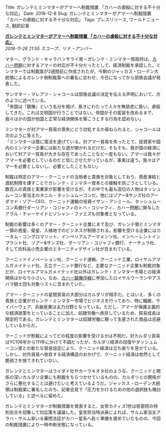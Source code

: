 Title: ガレンテとミンマターがアマーへ制裁措置 「カハーの虐殺に対する不十分な対応」
Date: 2018-12-8
Slug: ガレンテとミンマターがアマーへ制裁措置 「カハーの虐殺に対する不十分な対応」
Tags: プレスリリース, ワールドニュース, 翻訳記事

<p class="lead"><strong><a href="https://community.eveonline.com/news/news-channels/world-news/republic-and-federation-impose-sanctions-on-amarr-empire-for-insufficient-response-to-kahah-massacres/">ガレンテとミンマターがアマーへ制裁措置 「カハーの虐殺に対する不十分な対応」</a></strong><br/>
<em>2018-11-26 21:55 スコープ、リナ・アンバー</em></p>
<p>マター、グランド・キャラバンサライ発－ガレンテ・ミンマター両政府は、<a href="https://community.eveonline.com/news/news-channels/world-news/republic-and-federation-condemn-kahah-massacres-threaten-sanctions-or-worse/">カハー問題</a>に対するアマーの対応が不十分だったとして、経済制裁を承認した。ミンマターでは制裁案が2週間前に作成されたが、今朝のジャッカス・ローデン大統領によるガレンテ側制裁案への署名に合わせ、今日になってから部族会議が発表した。</p>
<p>サンマター・マレアツ・シャコールは部族会議の決定を伝える声明において、次のように述べている。<br/>
「帝国は『鎮撫』という名分を掲げ、長きにわたって人々を無慈悲に扱い、虐殺してきた。これは文明国が行うことではない。帝国がその蛮習を改めるまで、我々はかの国が他国と正常な経済関係を築こうとする行為を認めない」</p>
<p>ミンマターが対アマー貿易の喪失にどう対処するか尋ねられると、シャコールは次のように答えた。<br/>
「ミンマターは既に復活を遂げている。対アマー貿易を失ったとて、投資家や国内のミンマター企業には新たな道が開かれるだけだ。そもそも、我が国の経済において対アマー貿易が大きな存在であったことなど一度もない。アマーは我々がアマーを必要としているのだと信じさせたがっているが、事実は違う。我々はアマーを必要としないし、必要としたこともない」</p>
<p>制裁は特定のアマー・クーニッドの当局者と貴族を対象としており、資産凍結と渡航制限を課すことでガレンテ・ミンマター資本との接触を防ごうとしている。数百人の貴族と実業家が影響を受けるが、その中でも最も高位の人物はタッシュムーコン家当主のタニル・タッシュムーコンだ。他にはゾアー&amp;サンズ社のアーダマド・ゾアーCEO、クーニッド運輸の役員イサン・アンミール、タッシュムーコン系銀行ダーリアン・コジャフィのトハ・コジャフィ、カハー問題に関与したアラル・チャーケイドとソシャン・ファエズも対象者となっている。</p>
<p>制裁の影響は多くのアマー・クーニッド企業にまで及び、ガレンテ領とミンマター領の惑星、衛星、入植地でのビジネスが制限される。影響を受ける企業にはカータム・コングロマリット、インペリアルアーマメンツ社、インヘーレントインプラント社、ゾアー&amp;サンズ社、ダーリアン・コジャフィ銀行、ナーチュラ社、そして衣料品小売企業のエターニティデザイン社が含まれている。</p>
<p>クーニッドイノベーション社、クーニッド運輸、クーニッド工業、ロイヤルアマルガメイテッド社、王立クーニッド銀行など、主要なクーニッド企業も制裁対象だが、ロイヤルアマルガメイテッド社以外はガレンテ・ミンマター市場との経済関係はかなり小さい。なお、<a href="https://community.eveonline.com/news/news-channels/world-news/queen-zidarez-claims-kahah-pacification-successful-criticizes-foreign-exaggeration-of-casualties/">カハー鎮撫作戦</a>に参加したロイヤルウーランやアスバラ騎士団も対象リストに含まれていた。</p>
<p>アマー・クーニッドの星間貿易の大部分はカルダリが相手だ。とはいえ、多くの貴族と企業がガレンテ・ミンマター市場でビジネスを行っており、特に繊維、サイバーウェア、兵器産業は主力分野となっている。ただし、アマーが保護主義的な経済政策をとっていることに加え、奴隷労働へ依存しているため、貿易成長は限定的である。ガレンテとミンマターは奴隷労働に頼って生産された商品は忌避しているからだ。</p>
<p>クーニッドが制裁によってどの程度の影響を受けるかは不明だ。対カルダリ貿易はYC108年から111年にかけて不調だったが、カルダリ経済の回復やタッシュムーコン家との新たな貿易協定により、クーニッド経済は立ち直りを見せている。しかし、対外貿易へ依存する経済構造のおかげで、クーニッド経済は依然として脆弱さを捨てきれていない。</p>
<p>ガレンテとミンマターはライダイ社やカーラキオタ社のような、クーニッドと関係の深いカルダリ企業にも制裁をちらつかせているものの、カルダリとの関係がさらに悪化することは避けたいと考えているようだ。ジャッカス・ローデン大統領は制裁案に署名したのち、記者会見で「圧力をかけるための他の選択肢も検討している」と述べるに留めた。</p>
<p>ガレンテとミンマターが制裁措置を発表すると、女帝カティズ1世は枢密院の特別会合を招集して対応策を議論した。皇宮担当特派員によれば、サルム家当主アラハ・サルム率いる審問法廷がカハー星系へ赴く準備を進めていたものの、今回の制裁措置により一時中断状態になっている。</p>

